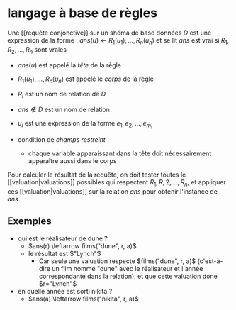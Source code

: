 # langage à base de règles

Une [[requête conjonctive]] sur un shéma de base données $D$ est une expression de la forme :
$ans(u) \leftarrow R_1(u_1),\ldots,R_n(u_n)$
et se lit $ans$ est vrai si $R_1, R_2, \ldots, R_n$ sont vraies

- $ans(u)$ est appelé la _tête_ de la règle
- $R_1(u_1), \ldots, R_n(u_n)$ est appelé le _corps_ de la règle

- $R_i$ est un nom de relation de $D$
- $ans \notin D$ est un nom de relation
- $u_i$ est une expression de la forme $e_1, e_2, \ldots, e_{m_i}$

- condition de _champs restreint_
    - chaque variable apparaissant dans la tête doit nécessairement apparaître aussi dans le corps

Pour calculer le résultat de la requête, on doit tester toutes le [[valuation|valuations]] possibles qui respectent $R_1, R,2, \ldots, R_n$, et appliquer ces [[valuation|valuations]] sur la relation $ans$ pour obtenir l'instance de $ans$.

## Exemples

- qui est le réalisateur de dune ?
    - $ans(r) \leftarrow films("dune", r, a)$
    - le résultat est $"Lynch"$
        - Car seule une valuation respecte $films("dune", r, a)$ (c'est-à-dire un film nommé "dune" avec le réalisateur et l'année correspondante dans la relation), et que cette valuation done $r="Lynch"$
- en quelle année est sorti nikita ?
    - $ans(a) \leftarrow films("nikita", r, a)$

    
